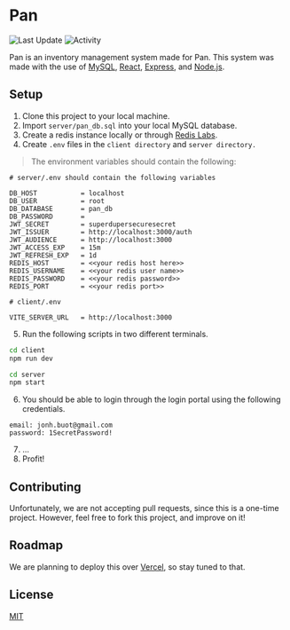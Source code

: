 # Pan
![Last Update](https://img.shields.io/github/last-commit/LaplaceXD/Cosette?color=blue&label=Last%20Update) ![Activity](https://img.shields.io/badge/Activity-InProgress-green)

Pan is an inventory management system made for Pan. This system was made with the use of [MySQL](https://www.mysql.com/), [React](https://beta.reactjs.org/), [Express](https://expressjs.com/), and [Node.js](https://nodejs.org/en/).

## Setup

1. Clone this project to your local machine.
2. Import `server/pan_db.sql` into your local MySQL database.
3. Create a redis instance locally or through [Redis Labs](https://app.redislabs.com/).
4. Create `.env` files in the `client directory` and `server directory.`
> The environment variables should contain the following:
```
# server/.env should contain the following variables

DB_HOST           = localhost
DB_USER           = root
DB_DATABASE       = pan_db
DB_PASSWORD       = 
JWT_SECRET        = superdupersecuresecret
JWT_ISSUER        = http://localhost:3000/auth
JWT_AUDIENCE      = http://localhost:3000
JWT_ACCESS_EXP    = 15m
JWT_REFRESH_EXP   = 1d
REDIS_HOST        = <<your redis host here>>
REDIS_USERNAME    = <<your redis user name>>
REDIS_PASSWORD    = <<your redis password>>
REDIS_PORT        = <<your redis port>>

# client/.env

VITE_SERVER_URL   = http://localhost:3000
```
 5. Run the following scripts in two different terminals.
```bash
cd client
npm run dev
```
```bash
cd server
npm start
```
6. You should be able to login through the login portal using the following credentials.
```
email: jonh.buot@gmail.com
password: 1SecretPassword!
```
7. ...
8. Profit!

## Contributing

Unfortunately, we are not accepting pull requests, since this is a one-time project. However, feel free to fork this project, and improve on it!

## Roadmap

We are planning to deploy this over [Vercel](https://vercel.com/), so stay tuned to that.

## License

[MIT](https://github.com/LaplaceXD/Pan/blob/master/LICENSE)
